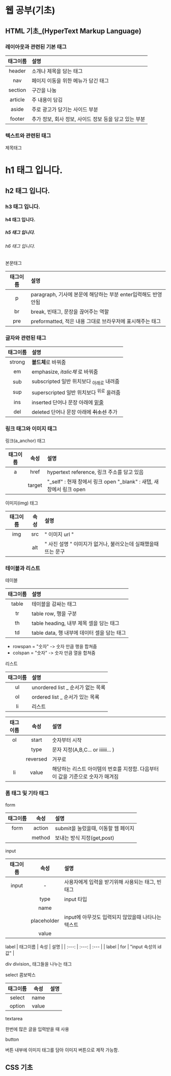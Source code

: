 # 웹 공부(기초)
## HTML 기초_(HyperText Markup Language)
### 레이아웃과 관련된 기본 태그

| 태그이름 | 설명 |
| :---: | :--- |
| header| 소개나 제목을 담는 태그|
| nav | 페이지 이동을 위한 메뉴가 담긴 태그 |
| section | 구간을 나눔 | 
| article | 주 내용이 담김 |
| aside | 주로 광고가 담기는 사이드 부분 | 
| footer |  추가 정보, 회사 정보, 사이드 정보 등을 담고 있는 부분 | 

### 텍스트와 관련된 태그

 <bold>제목태그</bold>
 
 <h1> h1 태그 입니다. </h1>
 <h2> h2 태그 입니다. </h2>
 <h3> h3 태그 입니다. </h3>
 <h4> h4 태그 입니다. </h4>
 <h5> h5 태그 입니다. </h5>
 <h6> h6 태그 입니다. </h6>


<bold>본문태그</bold>

| 태그이름 | 설명 |
| :---: | :--- |
| p | paragraph, 기사에 본문에 해당하는 부분 enter입력해도 반영안됨|
| br | break, 빈태그, 문장을 끊어주는 역할 |
| pre | preformatted, 적은 내용 그대로 브라우저에 표시해주는 태그 |


### 글자와 관련된 태그

| 태그이름 | 설명 |
| :---: | :--- |
| strong | <strong>볼드체</strong>로 바꿔줌|
| em | emphasize,<em> italic체 </em>로 바꿔줌|
| sub | subscripted 일반 위치보다 <sub>아래로</sub> 내려줌 |
| sup | superscripted 일반 위치보다 <sup>위로</sup> 올려줌 |
| ins | inserted 단어나 문장 아래에 <ins>밑줄</ins> |
| del | deleted 단어나 문장 아래에 <del>취소선</del> 추가


### 링크 태그와 이미지 태그

<bold>링크(a_anchor) 태그</bold> 

| 태그이름 | 속성 | 설명 |
| :---: | :---: | :--- |
| a | href | hypertext reference, 링크 주소를 담고 있음|
| | target | "_self" : 현재 창에서 링크 open "_blank" : 새탭, 새창에서 링크 open | 

<bold>이미지(img) 태그</bold>

| 태그이름 | 속성 | 설명 |
| :---: | :---: | :--- |
| img | src | " 이미지 url " |
| | alt | " 사진 설명 " 이미지가 없거나, 불러오는데 실패했을때 뜨는 문구 | 

### 테이블과 리스트

<bold>테이블</bold>

| 태그이름 | 설명 |
| :---: | :--- |
| table | 테이블을 감싸는 태그 |
| tr | table row, 행을 구분 |
| th | table heading, 내부 제목 셀을 담는 태그 |
| td | table data, 행 내부에 데이터 셀을 담는 태그 |

* rowspan = "숫자" -> 숫자 만큼 행을 합쳐줌
* colspan = "숫자" -> 숫자 만큼 열을 합쳐줌

<bold>리스트</bold>

| 태그이름 | 설명 |
| :---: | :--- |
| ul | unordered list _ 순서가 없는 목록|
| ol | ordered list _ 순서가 있는 목록|
| li | 리스트 |


| 태그이름 | 속성 | 설명 |
| :---: | :---: | :--- |
| ol | start | 숫자부터 시작 |
|  | type | 문자 지정(A,B,C... or ⅰⅱⅲ... ) |
|  | reversed | 거꾸로 |
| li | value | 해당하는 리스트 아이템의 번호를 지정함. 다음부터 이 값을 기준으로 숫자가 매겨짐 | 


### 폼 태그 및 기타 태그

<bold> form <bold>

| 태그이름 | 속성 | 설명 |
| :---: | :---: | :--- |
| form | action | submit을 눌렀을때, 이동할 웹 페이지 |
|  | method | 보내는 방식 지정(get,post) |
 
<bold> input <bold>

| 태그이름 | 속성 | 설명 |
| :---: | :---: | :--- |
| input | - | 사용자에게 입력을 받기위해 사용되는 태그, 빈태그 |
| | type | input 타입 |
| | name |  |
| | placeholder | input에 아무것도 입력되지 않았을때 나타나는 텍스트 |
| | value |  |
 
<bold> label <bold>
| 태그이름 | 속성 | 설명 |
| :---: | :---: | :--- |
| label | for | "input 속성의 id 값" |

<bold> div <bold>
 division_ 태그들을 나누는 태그

<bold>select</bold>
 콤보박스

| 태그이름 | 속성 | 설명 |
| :---: | :---: | :--- |
| select | name | |
| option | value | |

<bold> textarea </bold>

 한번에 많은 글을 입력받을 때 사용

<bold> button </bold>

 버튼 내부에 이미지 태그를 담아 이미지 버튼으로 제작 가능함.
 

## CSS 기초